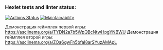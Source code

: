 ### Hexlet tests and linter status:
[![Actions Status](https://github.com/MarkDementev/java-project-61/workflows/hexlet-check/badge.svg)](https://github.com/MarkDementev/java-project-61/actions)
[![Maintainability](https://api.codeclimate.com/v1/badges/6a9bb7f78f2ff1430409/maintainability)](https://codeclimate.com/github/MarkDementev/java-project-61/maintainability)

Демонстрация геймплея первой игры:
https://asciinema.org/a/TYDN2a7b5WpQBcNtwHpgYNBWU
Демонстрация геймплея второй игры:
https://asciinema.org/a/ZOa6gwFn5bfaI8arSYuzAMApL
